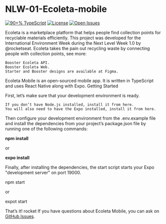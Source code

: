 # NLW-01-Ecoleta-mobile
<a href="https://github.com/tecanderson/NLW-01-Ecoleta-mobile/search?l=typescript"><img src="https://camo.githubusercontent.com/e674d1ecb32c7f76157dca31e8395905e86461d7/68747470733a2f2f696d672e736869656c64732e696f2f6769746875622f6c616e6775616765732f746f702f6775697269626d65646569726f732f65636f6c6574612d6d6f62696c653f7374796c653d666f722d7468652d6261646765" alt="90+% TypeScript" data-canonical-src="https://img.shields.io/github/languages/top/tecanderson/NLW-01-Ecoleta-mobile?style=for-the-badge" style="max-width:100%;"></a>
<a href="/tecanderson/NLW-01-Ecoleta-mobile/blob/master/LICENSE.md"><img src="https://camo.githubusercontent.com/59b26df3af8fea157dc0e37c5df906c476b27f13/68747470733a2f2f696d672e736869656c64732e696f2f6769746875622f6c6963656e73652f6775697269626d65646569726f732f65636f6c6574612d6d6f62696c653f7374796c653d666f722d7468652d6261646765" alt="License" data-canonical-src="https://img.shields.io/github/license/tecanderson/NLW-01-Ecoleta-mobile?style=for-the-badge" style="max-width:100%;"></a>
<a href="https://github.com/tecanderson/NLW-01-Ecoleta-mobile/issues"><img src="https://camo.githubusercontent.com/e61e4ca236556dcaab32db67c03eca80c610c528/68747470733a2f2f696d672e736869656c64732e696f2f6769746875622f6973737565732f6775697269626d65646569726f732f65636f6c6574612d6d6f62696c653f7374796c653d666f722d7468652d6261646765" alt="Open Issues" data-canonical-src="https://img.shields.io/github/issues/tecanderson/NLW-01-Ecoleta-mobile?style=for-the-badge" style="max-width:100%;"></a></p>

Ecoleta is a marketplace platform that helps people find collection points for recyclable materials efficiently. This project was developed for the International Environment Week during the Next Level Week 1.0 by @rocketseat. Ecoleta takes the pain out recycling waste by connecting people with collection points, see more:

    Booster Ecoleta API.
    Booster Ecoleta Web.
    Starter and Booster designs are available at Figma.

Ecoleta Mobile is an open-sourced mobile app. It is written in TypeScript and uses React Native along with Expo.
Getting Started

First, let’s make sure that your development environment is ready.

    If you don’t have Node.js installed, install it from here.
    You will also need to have the Expo installed, install it from here.

Then configure your development environment from the .env.example file and install the dependencies from your project’s package.json file by running one of the following commands:

<strong>npm install</strong>

or

<strong>expo install</strong>


Finally, after installing the dependencies, the start script starts your Expo "development server" on port 19000.

npm start

or

expot start

That’s it! rocket
If you have questions about Ecoleta Mobile, you can ask on <a href="https://github.com/tecanderson/NLW-01-Ecoleta-mobile/issues">GitHub Issues</a>.
